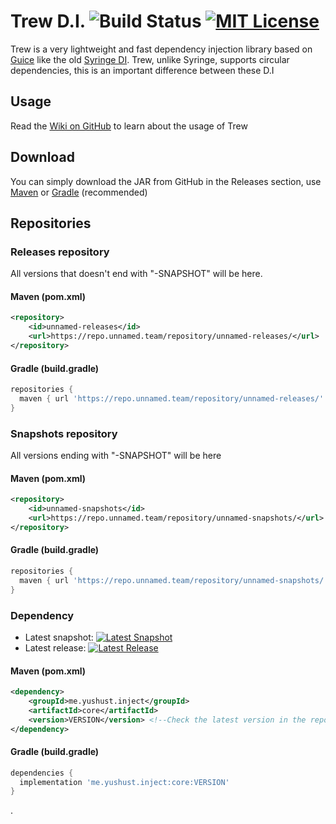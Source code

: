 # Trew D.I. ![Build Status](https://img.shields.io/github/workflow/status/yusshu/trew/build/master) [![MIT License](https://img.shields.io/badge/license-MIT-blue)](license.txt)

Trew is a very lightweight and fast dependency injection library based on [Guice](https://github.com/google/guice) like
the old [Syringe DI](https://github.com/unnamed/syringe). Trew, unlike Syringe, supports circular dependencies, this is
an important difference between these D.I

## Usage

Read the [Wiki on GitHub](https://github.com/yusshu/trew/wiki) to learn about the usage of Trew

## Download

You can simply download the JAR from GitHub in the Releases section, use [Maven](https://maven.apache.org/)
or [Gradle](https://gradle.org/) (recommended)

## Repositories

### Releases repository

All versions that doesn't end with "-SNAPSHOT" will be here.

#### Maven (pom.xml)

```xml
<repository>
    <id>unnamed-releases</id>
    <url>https://repo.unnamed.team/repository/unnamed-releases/</url>
</repository>
```

#### Gradle (build.gradle)

```groovy
repositories {
  maven { url 'https://repo.unnamed.team/repository/unnamed-releases/' }
}
```

### Snapshots repository

All versions ending with "-SNAPSHOT" will be here

#### Maven (pom.xml)

```xml
<repository>
    <id>unnamed-snapshots</id>
    <url>https://repo.unnamed.team/repository/unnamed-snapshots/</url>
</repository>
```

#### Gradle (build.gradle)

```groovy
repositories {
  maven { url 'https://repo.unnamed.team/repository/unnamed-snapshots/' }
}
```

### Dependency

- Latest
  snapshot: [![Latest Snapshot](https://img.shields.io/nexus/s/me.yushust.inject/core.svg?server=https%3A%2F%2Frepo.unnamed.team)](https://repo.unnamed.team/repository/unnamed-snapshots)
- Latest
  release: [![Latest Release](https://img.shields.io/nexus/r/me.yushust.inject/core.svg?server=https%3A%2F%2Frepo.unnamed.team)](https://repo.unnamed.team/repository/unnamed-releases)

#### Maven (pom.xml)

```xml
<dependency>
    <groupId>me.yushust.inject</groupId>
    <artifactId>core</artifactId>
    <version>VERSION</version> <!--Check the latest version in the repositories-->
</dependency>
```

#### Gradle (build.gradle)

```groovy
dependencies {
  implementation 'me.yushust.inject:core:VERSION'
}
```

.

